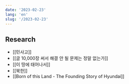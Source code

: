 ```yaml
---
date: '2023-02-23'
lang: 'en'
slug: '/2023-02-23'
---
```


## Research

- [[민사고]]
- [[글 10,000장 써서 해결 안 될 문제는 정말 없는가]]
- [[이 땅에 태어나서]]
- [[북한]]
- [[Born of this Land - The Founding Story of Hyundai]]
